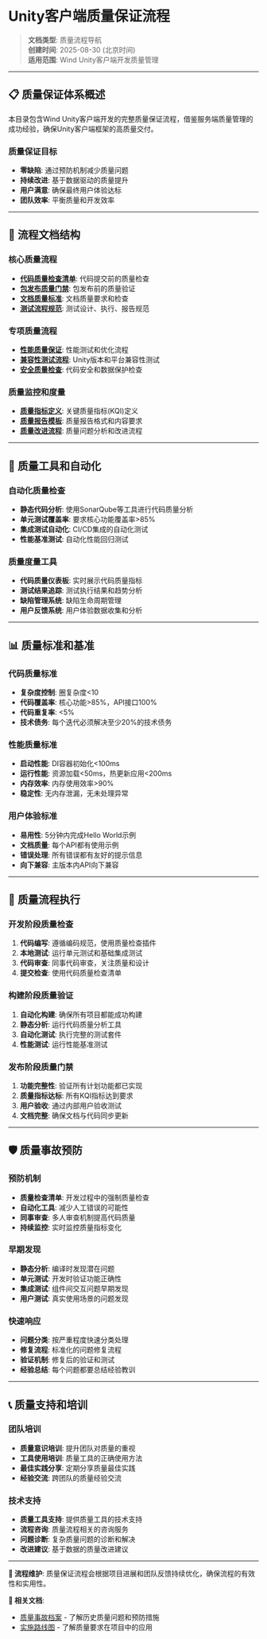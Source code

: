 # Unity客户端质量保证流程

> **文档类型**: 质量流程导航  
> **创建时间**: 2025-08-30 (北京时间)  
> **适用范围**: Wind Unity客户端开发质量管理  

---

## 📋 质量保证体系概述

本目录包含Wind Unity客户端开发的完整质量保证流程，借鉴服务端质量管理的成功经验，确保Unity客户端框架的高质量交付。

### 质量保证目标
- **零缺陷**: 通过预防机制减少质量问题
- **持续改进**: 基于数据驱动的质量提升
- **用户满意**: 确保最终用户体验达标
- **团队效率**: 平衡质量和开发效率

---

## 📁 流程文档结构

### 核心质量流程
- **[代码质量检查清单](code-quality-checklist.md)**: 代码提交前的质量检查
- **[包发布质量门禁](package-release-gate.md)**: 包发布前的质量验证
- **[文档质量标准](documentation-quality-standard.md)**: 文档质量要求和检查
- **[测试流程规范](testing-process-standard.md)**: 测试设计、执行、报告规范

### 专项质量流程
- **[性能质量保证](performance-quality-assurance.md)**: 性能测试和优化流程
- **[兼容性测试流程](compatibility-testing-process.md)**: Unity版本和平台兼容性测试
- **[安全质量检查](security-quality-check.md)**: 代码安全和数据保护检查

### 质量监控和度量
- **[质量指标定义](quality-metrics-definition.md)**: 关键质量指标(KQI)定义
- **[质量报告模板](quality-report-template.md)**: 质量报告格式和内容要求
- **[质量改进流程](quality-improvement-process.md)**: 质量问题分析和改进流程

---

## 🔧 质量工具和自动化

### 自动化质量检查
- **静态代码分析**: 使用SonarQube等工具进行代码质量分析
- **单元测试覆盖率**: 要求核心功能覆盖率>85%
- **集成测试自动化**: CI/CD集成的自动化测试
- **性能基准测试**: 自动化性能回归测试

### 质量度量工具
- **代码质量仪表板**: 实时展示代码质量指标
- **测试结果追踪**: 测试执行结果和趋势分析
- **缺陷管理系统**: 缺陷生命周期管理
- **用户反馈系统**: 用户体验数据收集和分析

---

## 📊 质量标准和基准

### 代码质量标准
- **复杂度控制**: 圈复杂度<10
- **代码覆盖率**: 核心功能>85%，API接口100%
- **代码重复率**: <5%
- **技术债务**: 每个迭代必须解决至少20%的技术债务

### 性能质量标准
- **启动性能**: DI容器初始化<100ms
- **运行性能**: 资源加载<50ms，热更新应用<200ms
- **内存效率**: 内存使用效率>90%
- **稳定性**: 无内存泄漏，无未处理异常

### 用户体验标准
- **易用性**: 5分钟内完成Hello World示例
- **文档质量**: 每个API都有使用示例
- **错误处理**: 所有错误都有友好的提示信息
- **向下兼容**: 主版本内API向下兼容

---

## 🔄 质量流程执行

### 开发阶段质量检查
1. **代码编写**: 遵循编码规范，使用质量检查插件
2. **本地测试**: 运行单元测试和基础集成测试
3. **代码审查**: 同事代码审查，关注质量和设计
4. **提交检查**: 使用代码质量检查清单

### 构建阶段质量验证
1. **自动化构建**: 确保所有项目都能成功构建
2. **静态分析**: 运行代码质量分析工具
3. **自动化测试**: 执行完整的测试套件
4. **性能测试**: 运行性能基准测试

### 发布阶段质量门禁
1. **功能完整性**: 验证所有计划功能都已实现
2. **质量指标达标**: 所有KQI指标达到要求
3. **用户验收**: 通过内部用户验收测试
4. **文档完整**: 确保文档与代码同步更新

---

## 🛡️ 质量事故预防

### 预防机制
- **质量检查清单**: 开发过程中的强制质量检查
- **自动化工具**: 减少人工错误的可能性
- **同事审查**: 多人审查机制提高代码质量
- **持续监控**: 实时监控质量指标变化

### 早期发现
- **静态分析**: 编译时发现潜在问题
- **单元测试**: 开发时验证功能正确性
- **集成测试**: 组件间交互问题早期发现
- **用户测试**: 真实使用场景的问题发现

### 快速响应
- **问题分类**: 按严重程度快速分类处理
- **修复流程**: 标准化的问题修复流程
- **验证机制**: 修复后的验证和测试
- **经验总结**: 每个问题都要总结经验教训

---

## 📞 质量支持和培训

### 团队培训
- **质量意识培训**: 提升团队对质量的重视
- **工具使用培训**: 质量工具的正确使用方法
- **最佳实践分享**: 定期分享质量最佳实践
- **经验交流**: 跨团队的质量经验交流

### 技术支持
- **质量工具支持**: 提供质量工具的技术支持
- **流程咨询**: 质量流程相关的咨询服务
- **问题诊断**: 复杂质量问题的诊断和解决
- **改进建议**: 基于数据的质量改进建议

---

**📝 流程维护**: 质量保证流程会根据项目进展和团队反馈持续优化，确保流程的有效性和实用性。

**🔗 相关文档**: 
- [质量事故档案](../incidents/unity-质量事故档案.md) - 了解历史质量问题和预防措施
- [实施路线图](../../project-management/roadmaps/implementation-roadmap.md) - 了解质量要求在项目中的应用